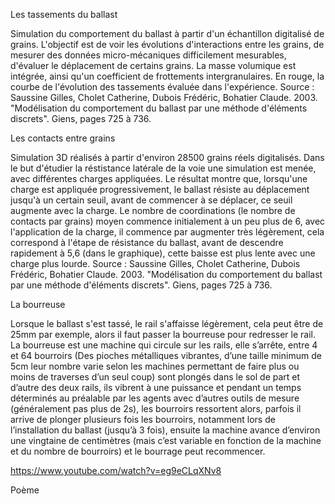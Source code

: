 

Les tassements du ballast

Simulation du comportement du ballast à partir d'un échantillon digitalisé de grains. L'objectif est de voir les évolutions d'interactions entre les grains, de mesurer des données micro-mécaniques difficilement mesurables, d'évaluer le déplacement de certains grains. La masse volumique est intégrée, ainsi qu'un coefficient de frottements intergranulaires. En rouge, la courbe de l'évolution des tassements évaluée dans l'expérience.
Source : Saussine Gilles, Cholet Catherine, Dubois Frédéric, Bohatier Claude. 2003. "Modélisation du comportement du ballast par une méthode d'éléments discrets". Giens, pages 725 à 736.
 
Les contacts entre grains

Simulation 3D réalisés à partir d'environ 28500 grains réels digitalisés. Dans le but d'étudier la réstistance latérale de la voie une simulation est menée, avec différentes charges appliquées. Le résultat montre que, lorsqu'une charge est appliquée progressivement, le ballast résiste au déplacement jusqu'à un certain seuil, avant de commencer à se déplacer, ce seuil augmente avec la charge. Le nombre de coordinations (le nombre de contacts par grains) moyen commence initialement à un peu plus de 6, avec l'application de la charge, il commence par augmenter très légèrement, cela correspond à l'étape de résistance du ballast, avant de descendre rapidement à 5,6 (dans le graphique), cette baisse est plus lente avec une charge plus lourde. 
Source : Saussine Gilles, Cholet Catherine, Dubois Frédéric, Bohatier Claude. 2003. "Modélisation du comportement du ballast par une méthode d'éléments discrets". Giens, pages 725 à 736.

La bourreuse

Lorsque le ballast s'est tassé, le rail s'affaisse légèrement, cela peut être de 25mm par exemple, alors il faut passer la bourreuse pour redresser le rail. La bourreuse est une machine qui circule sur les rails, elle s’arrête, entre 4 et 64 bourroirs (Des pioches métalliques vibrantes, d’une taille minimum de 5cm leur nombre varie selon les machines permettant de faire plus ou moins de traverses d’un seul coup) sont plongés dans le sol de part et d’autre des deux rails, ils vibrent à une puissance et pendant un temps déterminés au préalable par les agents avec d’autres outils de mesure (généralement pas plus de 2s), les bourroirs ressortent alors, parfois il arrive de plonger plusieurs fois les bourroirs, notamment lors de l’installation du ballast (jusqu’à 3 fois), ensuite la machine avance d’environ une vingtaine de centimètres (mais c’est variable en fonction de la machine et du nombre de bourroirs) et le bourrage peut recommencer.

https://www.youtube.com/watch?v=eg9eCLqXNv8


Poème